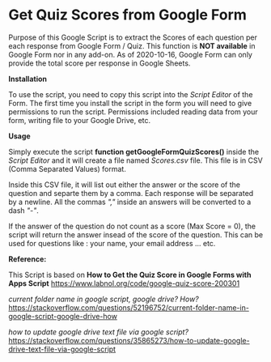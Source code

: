 # Get Quiz Scores from Google Form

Purpose of this Google Script is to extract the Scores of each question per each response from Google Form / Quiz.
This function is **NOT available** in Google Form nor in any add-on. As of 2020-10-16, Google Form can only provide the total score per response in Google Sheets.

**Installation**

To use the script, you need to copy this script into the *Script Editor* of the Form.
The first time you install the script in the form you will need to give permissions to run the script. Permissions included reading data from your form, writing file to your Google Drive, etc.

**Usage**

Simply execute the script **function getGoogleFormQuizScores()** inside the *Script Editor* and it will create a file named *<your form name> Scores.csv* file. This file is in CSV (Comma Separated Values) format.

Inside this CSV file, it will list out either the answer or the score of the question and separte them by a comma. Each response will be separated by a newline. All the commas *","* inside an answers will be converted to a dash *"-"*.


If the answer of the question do not count as a score (Max Score = 0), the script will return the answer insead of the score of the question. This can be used for questions like : your name, your email address ... etc.

**Reference:**

This Script is based on **How to Get the Quiz Score in Google Forms with Apps Script** 
https://www.labnol.org/code/google-quiz-score-200301

*current folder name in google script, google drive? How?*
https://stackoverflow.com/questions/52196752/current-folder-name-in-google-script-google-drive-how

*how to update google drive text file via google script?*
https://stackoverflow.com/questions/35865273/how-to-update-google-drive-text-file-via-google-script


